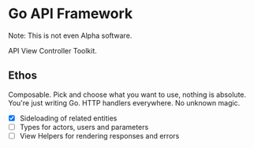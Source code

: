 # Go API Framework

Note: This is not even Alpha software.

API View Controller Toolkit.

## Ethos

Composable. Pick and choose what you want to use, nothing is absolute. You're just writing Go. HTTP handlers everywhere. No unknown magic.

- [x] Sideloading of related entities
- [ ] Types for actors, users and parameters
- [ ] View Helpers for rendering responses and errors
